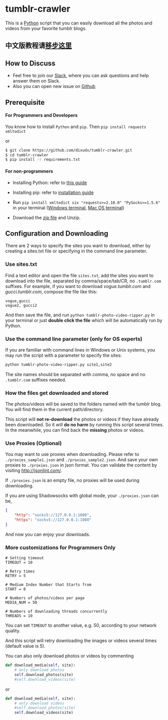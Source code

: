 tumblr-crawler
===============

This is a [Python](https://www.python.org) script that you can easily download
all the photos and videos from your favorite tumblr blogs.

## 中文版教程请[移步这里](./README_CN.md)

## How to Discuss

* Feel free to join our [Slack](https://tumblr-crawler.slack.com), where you can ask questions and help answer them on Slack.
* Also you can open new issue on [Github](https://github.com/dixudx/tumblr-crawler/issues/new)

## Prerequisite

#### For Programmers and Developers

You know how to install `Python` and `pip`. Then `pip install requests xmltodict`

or

```bash
$ git clone https://github.com/dixudx/tumblr-crawler.git
$ cd tumblr-crawler
$ pip install -r requirements.txt
```

#### For non-programmers


* Installing Python: refer to [this guide](http://docs.python-guide.org/en/latest/starting/installation/)

* Installing pip: refer to [installation guide](https://pip.readthedocs.org/en/stable/installing/#install-pip)

* Run `pip install xmltodict six "requests>=2.10.0" "PySocks>=1.5.6"` in your terminal ([Windows terminal](http://windows.microsoft.com/en-us/windows-vista/open-a-command-prompt-window),
[Mac OS terminal](http://www.howtogeek.com/210147/how-to-open-terminal-in-the-current-os-x-finder-location/))

* Download the [zip file](https://github.com/dixudx/tumblr-crawler/archive/master.zip) and Unzip.


## Configuration and Downloading

There are 2 ways to specify the sites you want to download, either by creating a sites.txt file or specifying in the command line parameter.

### Use sites.txt

Find a text editor and open the file `sites.txt`, add the sites you want to download into the file, separated by comma/space/tab/CR, no `.tumblr.com` suffixes. For example, if you want to download _vogue.tumblr.com_ and _gucci.tumblr.com_, compose the file like this:

```
vogue,gucci
vogue2, gucci2
```

And then save the file, and run `python tumblr-photo-video-ripper.py`
in your terminal or just **double click the file** which will be automatically run by Python.

### Use the command line parameter (only for OS experts)

If you are familiar with command lines in Windows or Unix systems, you may run the script with a parameter to specify the sites:

```bash
python tumblr-photo-video-ripper.py site1,site2
```

The site names should be separated with comma, no space and no `.tumblr.com` suffixes needed.

### How the files get downloaded and stored

The photos/videos will be saved to the folders named with the tumblr blog.
You will find them in the current path/directory.

This script will **not re-download** the photos or videos
if they have already been downloaded. So it will **do no harm** by running this
script several times. In the meanwhile, you can find back the **missing** photos
or videos.


### Use Proxies (Optional)

You may want to use proxies when downloading. Please refer to `./proxies_sample1.json` and `./proxies_sample2.json`.
And save your own proxies to `./proxies.json` in json format.
You can validate the content by visiting <http://jsonlint.com/>.

If `./proxies.json` is an empty file, no proxies will be used during downloading.

If you are using Shadowsocks with global mode, your `./proxies.json` can be,

```json
{
    "http": "socks5://127.0.0.1:1080",
    "https": "socks5://127.0.0.1:1080"
}
```

And now you can enjoy your downloads.


### More customizations for Programmers Only

```
# Setting timeout
TIMEOUT = 10

# Retry times
RETRY = 5

# Medium Index Number that Starts from
START = 0

# Numbers of photos/videos per page
MEDIA_NUM = 50

# Numbers of downloading threads concurrently
THREADS = 10
```

You can set `TIMEOUT` to another value, e.g. 50, according to
your network quality.

And this script will retry downloading the images or videos several
times (default value is 5).

You can also only download photos or videos by commenting

```python
def download_media(self, site):
    # only download photos
    self.download_photos(site)
    #self.download_videos(site)
```

or

```python
def download_media(self, site):
    # only download videos
    #self.download_photos(site)
    self.download_videos(site)
```
